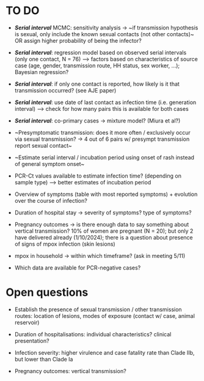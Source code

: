 
# TO DO

* ***Serial interval*** MCMC: sensitivity analysis -> ~if transmission hypothesis is sexual, only include the known sexual contacts (not other contacts)~ OR assign higher probability of being the infector?

* ***Serial interval***: regression model based on observed serial intervals (only one contact, N = 76) --> factors based on characteristics of source case (age, gender, transmission route, HH status, sex worker, ...); Bayesian regression?

* ***Serial interval***: if only one contact is reported, how likely is it that transmission occurred? (see AJE paper)

* ***Serial interval***: use date of last contact as infection time (i.e. generation interval) --> check for how many pairs this is available for both cases

* ***Serial interval***: co-primary cases -> mixture model? (Miura et al?)

* ~Presymptomatic transmission: does it more often / exclusively occur via sexual transmission? -> 4 out of 6 pairs w/ presympt transmission report sexual contact~

* ~Estimate serial interval / incubation period using onset of rash instead of general symptom onset~

* PCR-Ct values available to estimate infection time? (depending on sample type) --> better estimates of incubation period

* Overview of symptoms (table with most reported symptoms) + evolution over the course of infection?

* Duration of hospital stay -> severity of symptoms? type of symptoms?

* Pregnancy outcomes -> is there enough data to say something about vertical transmission? 10% of women are pregnant (N = 20); but only 2 have delivered already (1/10/2024); there is a question about presence of signs of mpox infection (skin lesions)

* mpox in household -> within which timeframe? (ask in meeting 5/11)

* Which data are available for PCR-negative cases?
 

# Open questions

* Establish the presence of sexual transmission / other transmission routes: location of lesions, modes of exposure (contact w/ case, animal reservoir)

* Duration of hospitalisations: individual characteristics? clinical presentation?

* Infection severity: higher virulence and case fatality rate than Clade IIb, but lower than Clade Ia

* Pregnancy outcomes: vertical transmission?
